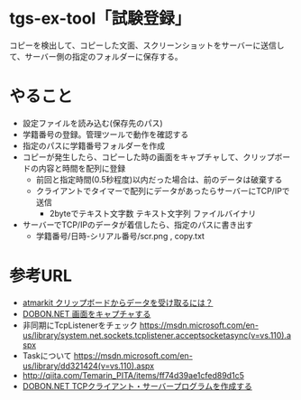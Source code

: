 # tgs-ex-tool「試験登録」
コピーを検出して、コピーした文面、スクリーンショットをサーバーに送信して、サーバー側の指定のフォルダーに保存する。

# やること
- 設定ファイルを読み込む(保存先のパス)
- 学籍番号の登録。管理ツールで動作を確認する
- 指定のパスに学籍番号フォルダーを作成
- コピーが発生したら、コピーした時の画面をキャプチャして、クリップボードの内容と時間を配列に登録
  - 前回と指定時間(0.5秒程度)以内だった場合は、前のデータは破棄する
  - クライアントでタイマーで配列にデータがあったらサーバーにTCP/IPで送信
    - 2byteでテキスト文字数 テキスト文字列 ファイルバイナリ
- サーバーでTCP/IPのデータが着信したら、指定のパスに書き出す
  - 学籍番号/日時-シリアル番号/scr.png , copy.txt

# 参考URL
- [atmarkit クリップボードからデータを受け取るには？](http://www.atmarkit.co.jp/fdotnet/dotnettips/152getclipbrd/getclipbrd.html)
- [DOBON.NET 画面をキャプチャする](http://dobon.net/vb/dotnet/graphics/screencapture.html)
- 非同期にTcpListenerをチェック https://msdn.microsoft.com/en-us/library/system.net.sockets.tcplistener.acceptsocketasync(v=vs.110).aspx
- Taskについて https://msdn.microsoft.com/en-us/library/dd321424(v=vs.110).aspx
- http://qiita.com/Temarin_PITA/items/ff74d39ae1cfed89d1c5
- [DOBON.NET TCPクライアント・サーバープログラムを作成する](http://dobon.net/vb/dotnet/internet/tcpclientserver.html)

